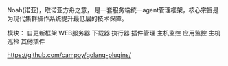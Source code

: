 Noah(诺亚)，取诺亚方舟之意， 是一套服务端统一agent管理框架，核心宗旨是为现代集群操作系统提升最低层的技术保障。

模块：
自更新框架
WEB服务器
下载器
执行器
插件管理
主机监控
应用监控
主机巡检
其他插件


https://github.com/campoy/golang-plugins/

